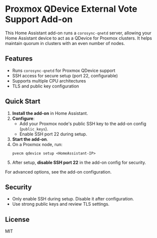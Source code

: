# Proxmox QDevice External Vote Support Add-on

This Home Assistant add-on runs a `corosync-qnetd` server, allowing your Home Assistant device to act as a QDevice for Proxmox clusters. It helps maintain quorum in clusters with an even number of nodes.

## Features
- Runs `corosync-qnetd` for Proxmox QDevice support
- SSH access for secure setup (port 22, configurable)
- Supports multiple CPU architectures
- TLS and public key configuration

## Quick Start
1. **Install the add-on** in Home Assistant.
2. **Configure**:
	- Add your Proxmox node's public SSH key to the add-on config (`public_keys`).
	- Enable SSH port 22 during setup.
3. **Start the add-on**.
4. On a Proxmox node, run:
	```
	pvecm qdevice setup <HomeAssistant-IP>
	```
5. After setup, **disable SSH port 22** in the add-on config for security.

For advanced options, see the add-on configuration.

## Security
- Only enable SSH during setup. Disable it after configuration.
- Use strong public keys and review TLS settings.

## License
MIT
